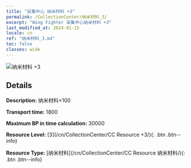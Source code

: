 ```yaml
---
title: "采集中心 纳米材料 +3"
permalink: /CollectionCenter/纳米材料_3/
excerpt: "Wing Fighter 采集中心纳米材料 +3"
last_modified_at: 2024-01-15
locale: cn
ref: "纳米材料_3.md"
toc: false
classes: wide
---
```



![纳米材料 +3](/images/cc/CC_Nano_Material_3.png)

## Details

  **Description:** 纳米材料×100

  **Transport time:** 1800

  **Maximum BP in time calculation:** 30000

  **Resource Level:** [3](/cn/CollectionCenter/CC Resource +3/){: .btn .btn--info}

  **Resource Type:** [纳米材料](/cn/CollectionCenter/CC Resource 纳米材料/){: .btn .btn--info}

